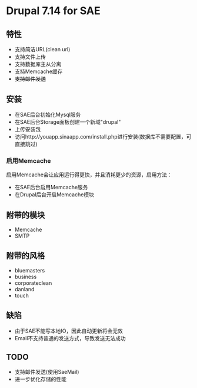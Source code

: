 # Drupal 7.14 for SAE

## 特性

 - 支持简洁URL(clean url)
 - 支持文件上传
 - 支持数据库主从分离
 - 支持Memcache缓存
 - <del>支持邮件发送</del>

## 安装

 - 在SAE后台初始化Mysql服务
 - 在SAE后台Storage面板创建一个新域"drupal"
 - 上传安装包
 - 访问http://youapp.sinaapp.com/install.php进行安装(数据库不需要配置，可直接跳过)
 
### 启用Memcache

启用Memcache会让应用运行得更快，并且消耗更少的资源，启用方法：

 - 在SAE后台启用Memcache服务
 - 在Drupal后台开启Memcache模块
 
## 附带的模块

 - Memcache
 - SMTP
 
## 附带的风格

 - bluemasters
 - business
 - corporateclean
 - danland
 - touch
 
## 缺陷

 - 由于SAE不能写本地IO，因此自动更新将会无效
 - Email不支持普通的发送方式，导致发送无法成功
 
## TODO

 - 支持邮件发送(使用SaeMail)
 - 进一步优化存储的性能